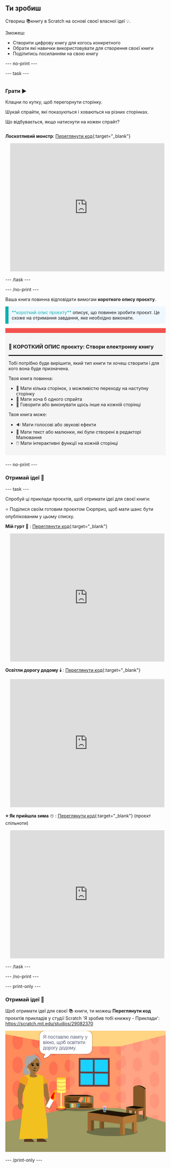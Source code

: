 ## Ти зробиш

Створиш 📚книгу в Scratch на основі своєї власної ідеї 💡.

Зможеш:

+ Створити цифрову книгу для когось конкретного
+ Обрати які навички використовувати для створення своєї книги
+ Поділитись посиланням на свою книгу

--- no-print ---

--- task ---

<div style="display: flex; flex-wrap: wrap">
<div style="flex-basis: 200px; flex-grow: 1">

### Грати ▶️ 

Клацни по кутку, щоб перегорнути сторінку.

Шукай спрайти, які показуються і ховаються на різних сторінках.
  
Що відбувається, якщо натиснути на кожен спрайт?

</div>
<div>
  
**Лоскотливий монстр**: [Переглянути код](https://scratch.mit.edu/projects/757489418/editor){:target="_blank"}
<div class="scratch-preview" style="margin-left: 15px;">
  <iframe allowtransparency="true" width="485" height="402" src="https://scratch.mit.edu/projects/embed/757489418/?autostart=false" frameborder="0"></iframe>
</div>

</div>
</div>

--- /task ---

--- /no-print ---

Ваша книга повинна відповідати вимогам **короткого опису проєкту**.

<p style="border-left: solid; border-width:10px; border-color: #0faeb0; background-color: aliceblue; padding: 10px;">
<span style="color: #0faeb0">**короткий опис проєкту**</span> описує, що повинен зробити проєкт. Це схоже на отримання завдання, яке необхідно виконати.
</p>

<div style="border-top: 15px solid #f3524f; background-color: whitesmoke; margin-bottom: 20px; padding: 10px;">

### 🎯 КОРОТКИЙ ОПИС проєкту: Створи **електронну книгу**
<hr style="border-top: 2px solid black;">

Тобі потрібно буде вирішити, який тип книги ти хочеш створити і для кого вона буде призначена. 

Твоя книга повинна:
+ 📃 Мати кілька сторінок, з можливістю переходу на наступну сторінку
+ 🐢 Мати хоча б одного спрайта
+ 💬 Говорити або виконувати щось інше на кожній сторінці

Твоя книга може:
+ 🔉 Мати голосові або звукові ефекти 
+ 🎨 Мати текст або малюнки, які були створені в редакторі Малювання 
+ 🖱️ Мати інтерактивні функції на кожній сторінці
</div>

--- no-print ---

### Отримай ідеї 💭

--- task ---

Спробуй ці приклади проєктів, щоб отримати ідеї для своєї книги:

⭐ Поділися своїм готовим проєктом Сюрприз, щоб мати шанс бути опублікованим у цьому списку.

**Мій гурт** 🎸 : [Переглянути код](https://scratch.mit.edu/projects/757491049/editor){:target="_blank"}
<div class="scratch-preview" style="margin-left: 15px;">
  <iframe allowtransparency="true" width="485" height="402" src="https://scratch.mit.edu/projects/embed/757491049/?autostart=false" frameborder="0"></iframe>
</div>

**Освітли дорогу додому** 🕯️ : [Переглянути код](https://scratch.mit.edu/projects/757493452/editor){:target="_blank"}
<div class="scratch-preview" style="margin-left: 15px;">
  <iframe allowtransparency="true" width="485" height="402" src="https://scratch.mit.edu/projects/embed/757493452/?autostart=false" frameborder="0"></iframe>
</div>

**⭐ Як прийшла зима** ☃️ : [Переглянути код](https://scratch.mit.edu/projects/707648744/editor){:target="_blank"} (проєкт спільноти)
<div class="scratch-preview" style="margin-left: 15px;">
  <iframe allowtransparency="true" width="485" height="402" src="https://scratch.mit.edu/projects/embed/707648744/?autostart=false" frameborder="0"></iframe>
</div>

--- /task ---

--- /no-print ---

--- print-only ---

### Отримай ідеї 💭

Щоб отримати ідеї для своєї 📚 книги, ти можеш **Переглянути код** проєктів прикладів у студії Scratch 'Я зробив тобі книжку - Приклади': https://scratch.mit.edu/studios/29082370

![Проєкт 'Освітли дорогу додому'.](images/showcase_static.png)

--- /print-only ---


